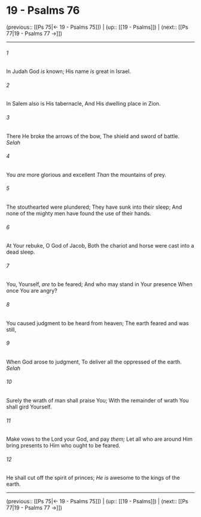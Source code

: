 # 19 - Psalms 76

(previous:: [[Ps 75|← 19 - Psalms 75]]) | (up:: [[19 - Psalms]]) | (next:: [[Ps 77|19 - Psalms 77 →]])

***


###### 1 
In Judah God _is_ known; His name _is_ great in Israel. 

###### 2 
In Salem also is His tabernacle, And His dwelling place in Zion. 

###### 3 
There He broke the arrows of the bow, The shield and sword of battle. _Selah_ 

###### 4 
You _are_ more glorious and excellent _Than_ the mountains of prey. 

###### 5 
The stouthearted were plundered; They have sunk into their sleep; And none of the mighty men have found the use of their hands. 

###### 6 
At Your rebuke, O God of Jacob, Both the chariot and horse were cast into a dead sleep. 

###### 7 
You, Yourself, _are_ to be feared; And who may stand in Your presence When once You are angry? 

###### 8 
You caused judgment to be heard from heaven; The earth feared and was still, 

###### 9 
When God arose to judgment, To deliver all the oppressed of the earth. _Selah_ 

###### 10 
Surely the wrath of man shall praise You; With the remainder of wrath You shall gird Yourself. 

###### 11 
Make vows to the Lord your God, and pay _them;_ Let all who are around Him bring presents to Him who ought to be feared. 

###### 12 
He shall cut off the spirit of princes; _He is_ awesome to the kings of the earth.

***

(previous:: [[Ps 75|← 19 - Psalms 75]]) | (up:: [[19 - Psalms]]) | (next:: [[Ps 77|19 - Psalms 77 →]])
